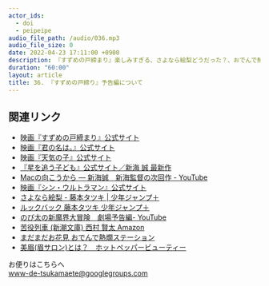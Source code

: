 ```yaml
---
actor_ids:
  - doi
  - peipeipe
audio_file_path: /audio/036.mp3
audio_file_size: 0
date: 2022-04-23 17:11:00 +0900
description: 『すずめの戸締まり』楽しみすぎる、さよなら絵梨どうだった？、おでんで熱燗ステーションに行ってきたについて話しました。
duration: "60:00"
layout: article
title: 36. 『すずめの戸締り』予告編について
---
```



## 関連リンク
- [映画『すずめの戸締まり』公式サイト](https://suzume-tojimari-movie.jp/)
- [映画『君の名は。』公式サイト](http://www.kiminona.com/)
- [映画『天気の子』公式サイト](https://tenkinoko.com/)
- [『星を追う子ども』公式サイト／新海 誠 最新作](https://www.cwfilms.jp/hoshi-o-kodomo/)
- [Macの向こうから — 新海誠　新海監督の次回作 - YouTube](https://www.youtube.com/watch?v=nrsgMBQiZ7o)
- [映画『シン・ウルトラマン』公式サイト](https://shin-ultraman.jp/)
- [さよなら絵梨 - 藤本タツキ | 少年ジャンプ＋](https://shonenjumpplus.com/episode/3269754496858728104)
- [ルックバック  藤本タツキ  少年ジャンプ＋](https://shonenjumpplus.com/episode/3269754496401369355)
- [のび太の新魔界大冒険　劇場予告編- YouTube](https://www.youtube.com/watch?v=L63JctjGPy8)
- [苦役列車 (新潮文庫)  西村 賢太 Amazon](https://www.amazon.co.jp/dp/4101312842)
- [まだまだお花見 おでんで熱燗ステーション](http://www.kansake.jp/kansake_station/)
- [美眉(眉サロン)とは？　ホットペッパービューティー](https://beauty.hotpepper.jp/genre/kgkw094/)


お便りはこちらへ<br/>
www-de-tsukamaete@googlegroups.com